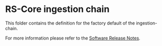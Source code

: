 # RS-Core ingestion chain

This folder contains the definition for the factory default of the ingestion-chain.

For more information please refer to the [Software Release Notes](./doc/SRN.md).
